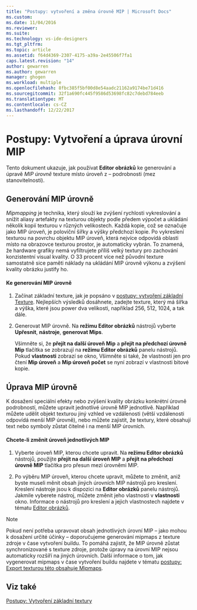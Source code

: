 ```yaml
---
title: "Postupy: vytvoření a změna úrovně MIP | Microsoft Docs"
ms.custom: 
ms.date: 11/04/2016
ms.reviewer: 
ms.suite: 
ms.technology: vs-ide-designers
ms.tgt_pltfrm: 
ms.topic: article
ms.assetid: f64d4369-2307-4175-a39a-2e45506f7fa1
caps.latest.revision: "14"
author: gewarren
ms.author: gewarren
manager: ghogen
ms.workload: multiple
ms.openlocfilehash: 8fbc385f5bf00d8e54aadc21162a9174be71d416
ms.sourcegitcommit: 32f1a690fc445f9586d53698fc82c7debd784eeb
ms.translationtype: MT
ms.contentlocale: cs-CZ
ms.lasthandoff: 12/22/2017
---
```

# <a name="how-to-create-and-modify-mip-levels"></a>Postupy: Vytvoření a úprava úrovní MIP
Tento dokument ukazuje, jak používat **Editor obrázků** ke generování a úpravě *MIP úrovně* texture místo úroveň z – podrobnosti (mez stanovitelnosti).  
  
## <a name="generating-mip-levels"></a>Generování MIP úrovně  
 *Mipmapping* je technika, který slouží ke zvýšení rychlosti vykreslování a snížit aliasy artefakty na texturou objekty podle předem výpočet a ukládání několik kopií texturou v různých velikostech. Každá kopie, což se označuje jako MIP úroveň, je poloviční šířky a výšky předchozí kopie. Po vykreslení texturou na povrchu objektu MIP úroveň, která nejvíce odpovídá oblasti místo na obrazovce texturou prostor, je automaticky vybrán. To znamená, že hardware grafiky nemá vyfiltrujete příliš velký textury pro zachování konzistentní visual kvality. O 33 procent více než původní texture samostatně sice paměti náklady na ukládání MIP úrovně výkonu a zvýšení kvality obrázku justify ho.  
  
#### <a name="to-generate-mip-levels"></a>Ke generování MIP úrovně  
  
1.  Začínat základní texture, jak je popsáno v [postupy: vytvoření základní Texture](../designers/how-to-create-a-basic-texture.md). Nejlepších výsledků dosáhnete, zadejte texture, který má šířka a výška, které jsou power dva velikosti, například 256, 512, 1024, a tak dále.  
  
2.  Generovat MIP úrovně. Na **režimu Editor obrázků** nástrojů vyberte **Upřesnit**, **nástroje**, **generovat Mips**.  
  
     Všimněte si, že **přejít na další úroveň Mip** a **přejít na předchozí úrovně Mip** tlačítka se zobrazují na **režimu Editor obrázků** panelu nástrojů. Pokud **vlastnosti** zobrazí se okno, Všimněte si také, že vlastnosti jen pro čtení **Mip úroveň** a **Mip úroveň počet** se nyní zobrazí v vlastnosti bitové kopie.  
  
## <a name="modifying-mip-levels"></a>Úprava MIP úrovně  
 K dosažení speciální efekty nebo zvýšení kvality obrázku konkrétní úrovně podrobností, můžete upravit jednotlivé úrovně MIP jednotlivě. Například můžete udělit objekt texturou jiný vzhled ve vzdálenosti (větší vzdálenosti odpovídá menší MIP úrovně), nebo můžete zajistit, že textury, které obsahují text nebo symboly zůstat čitelné i na menší MIP úrovních.  
  
#### <a name="to-modify-an-individual-mip-level"></a>Chcete-li změnit úroveň jednotlivých MIP  
  
1.  Vyberte úroveň MIP, kterou chcete upravit. Na **režimu Editor obrázků** nástrojů, použijte **přejít na další úroveň MIP** a **přejít na předchozí úrovně MIP** tlačítka pro přesun mezi úrovněmi MIP.  
  
2.  Po výběru MIP úroveň, kterou chcete upravit, můžete to změnit, aniž byste museli měnit obsah jiných úrovních MIP nástrojů pro kreslení. Kreslení nástroje jsou k dispozici na **Editor obrázků** panelu nástrojů. Jakmile vyberete nástroj, můžete změnit jeho vlastnosti v **vlastnosti** okno. Informace o nástrojů pro kreslení a jejich vlastnostech najdete v tématu [Editor obrázků](../designers/image-editor.md).  
  
> [!NOTE]
>  Pokud není potřeba upravovat obsah jednotlivých úrovní MIP – jako mohou k dosažení určité účinky – doporučujeme generování mipmaps z texture zdroje v čase vytvoření buildu. To pomáhá zajistit, že MIP úrovně zůstat synchronizované s texture zdroje, protože úpravy na úrovni MIP nejsou automaticky rozšíří na jiných úrovních. Další informace o tom, jak vygenerovat mipmaps v čase vytvoření buildu najdete v tématu [postupy: Export texturou této obsahuje Mipmaps](../designers/how-to-export-a-texture-that-contains-mipmaps.md).  
  
## <a name="see-also"></a>Viz také  
 [Postupy: Vytvoření základní textury](../designers/how-to-create-a-basic-texture.md)